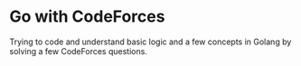 # Go with CodeForces
Trying to code and understand basic logic and a few concepts in Golang by solving a few CodeForces questions.
